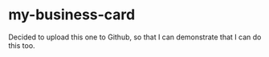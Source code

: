 # my-business-card
Decided to upload this one to Github, so that I can demonstrate that I can do this too.
